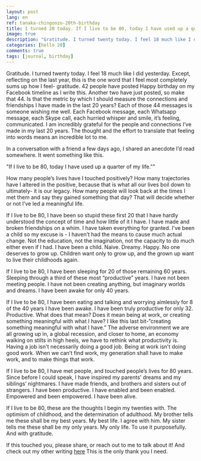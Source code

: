 ```yaml
---
layout: post
lang: en
ref: tanaka-chingonzo-20th-birthday
title: I turned 20 today. If I live to be 80, today I have used up a quarter of my life
image: true
description: "Gratitude. I turned twenty today. I feel 18 much like I did yesterday. Except, reflecting on the last year, this is the one word that I feel most completely sums up how I feel- gratitude"
categories: [hello 20]
comments: true
tags: [journal, birthday]
---
```


Gratitude. I turned twenty today. I feel 18 much like I did yesterday. Except, reflecting on the last year, this is the one word that I feel most completely sums up how I feel- gratitude. 42 people have posted Happy birthday on my Facebook timeline as I write this. Another two have just posted, so make that 44. Is that the metric by which I should measure the connections and friendships I have made in the last 20 years? Each of those 44 messages is someone wishing me well. Each Facebook message, each Whatsapp message, each Skype call, each hurried whisper and smile, it’s feeling, communicated. I am incredibly grateful for the people and connections I’ve made in my last 20 years. The thought and the effort to translate that feeling into words means an incredible lot to me.

In a conversation with a friend a few days ago, I shared an anecdote I’d read somewhere. It went something like this.

"If I live to be 80, today I have used up a quarter of my life.""

How many people’s lives have I touched positively? How many trajectories have I altered in the positive, because that is what all our lives boil down to ultimately- it is our legacy. How many people will look back at the times I met them and say they gained something that day? That will decide whether or not I’ve led a meaningful life.

If I live to be 80, I have been so stupid these first 20 that I have hardly understood the concept of time and how little of it I have. I have made and broken friendships on a whim. I have taken everything for granted. I’ve been a child so my excuse is - I haven’t had the means to cause much actual change. Not the education, not the imagination, not the capacity to do much either even if I had. I have been a child. Naive. Dreamy. Happy. No one deserves to grow up. Children want only to grow up, and the grown up want to live their childhoods again.

If I live to be 80, I have been sleeping for 20 of those remaining 60 years. Sleeping through a third of these most “productive” years. I have not been meeting people. I have not been creating anything, but imaginary worlds and dreams. I have been awake for only 40 years.

If I live to be 80, I have been eating and talking and worrying aimlessly for 8 of the 40 years I have been awake. I have been truly productive for only 32. Productive. What does that mean? Does it mean being at work, or creating something meaningful with what I have? I like this last bit-”creating something meaningful with what I have.” The adverse environment we are all growing up in, a global recession, and closer to home, an economy walking on stilts in high heels, we have to rethink what productivity is. Having a job isn't necessarily doing a good job. Being at work isn't doing good work. When we can’t find work, my generation shall have to make work, and to make things that work.

If I live to be 80, I have met people, and touched people’s lives for 80 years. Since before I could speak, I have inspired my parents’ dreams and my siblings’ nightmares. I have made friends, and brothers and sisters out of strangers. I have been productive. I have enabled and been enabled. Empowered and been empowered. I have been alive.

If I live to be 80, these are the thoughts I begin my twenties with. The optimism of childhood, and the determination of adulthood. My brother tells me these shall be my best years. My best life. I agree with him. My sister tells me these shall be my only years. My only life. To use it purposefully. And with gratitude.

If this touched you, please share, or reach out to me to talk about it! And check out my other writing [here](http://medium.com/@tanakachingonzo)
This is the only thank you I need.
